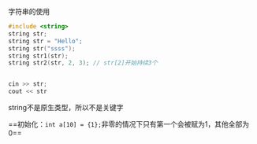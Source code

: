 字符串的使用

```c++
#include <string>
string str;
string str = "Hello";
string str("ssss");
string str1(str);
string str2(str, 2, 3);	// str[2]开始持续3个


cin >> str;
cout << str
```

string不是原生类型，所以不是关键字



==初始化：`int a[10] = {1};`非零的情况下只有第一个会被赋为1，其他全部为0==

